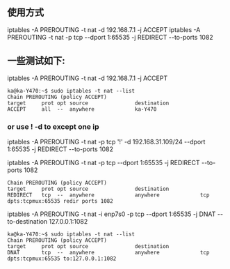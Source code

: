 ## 使用方式
iptables -A PREROUTING -t nat -d 192.168.7.1 -j ACCEPT
iptables -A PREROUTING -t nat -p tcp --dport 1:65535 -j REDIRECT --to-ports 1082

## 一些测试如下:

iptables -A PREROUTING -t nat -d 192.168.7.1 -j ACCEPT
```result
ka@ka-Y470:~$ sudo iptables -t nat --list
Chain PREROUTING (policy ACCEPT)
target     prot opt source               destination         
ACCEPT     all  --  anywhere             ka-Y470 
```
### or use ! -d to except one ip
iptables -A PREROUTING -t nat -p tcp '!' -d 192.168.31.109/24 --dport 1:65535 -j REDIRECT --to-ports 1082


iptables -A PREROUTING -t nat -p tcp --dport 1:65535 -j REDIRECT --to-ports 1082
```result
Chain PREROUTING (policy ACCEPT)
target     prot opt source               destination         
REDIRECT   tcp  --  anywhere             anywhere             tcp dpts:tcpmux:65535 redir ports 1082
```




iptables -A PREROUTING -t nat -i enp7s0 -p tcp --dport 1:65535 -j DNAT --to-destination 127.0.0.1:1082

```result
ka@ka-Y470:~$ sudo iptables -t nat --list
Chain PREROUTING (policy ACCEPT)
target     prot opt source               destination
DNAT       tcp  --  anywhere             anywhere             tcp dpts:tcpmux:65535 to:127.0.0.1:1082
```
